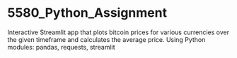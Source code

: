 # 5580_Python_Assignment

Interactive Streamlit app that plots bitcoin prices for various currencies over the given timeframe and calculates the average price.
Using Python modules: pandas, requests, streamlit
